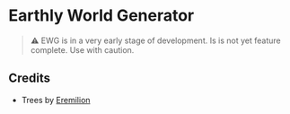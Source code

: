 # Earthly World Generator
> :warning: EWG is in a very early stage of development. Is is not yet feature complete. Use with caution.


## Credits
- Trees by [Eremilion](https://www.planetminecraft.com/member/eremilion/)
